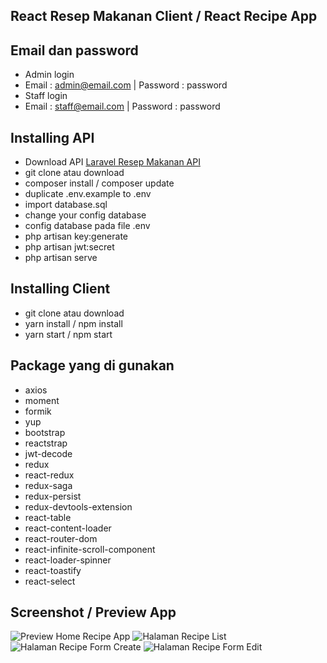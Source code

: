 ## React Resep Makanan Client / React Recipe App
 
## Email dan password
- Admin login
- Email : admin@email.com | Password : password
- Staff login
- Email : staff@email.com | Password : password

## Installing API
- Download API [Laravel Resep Makanan API](https://github.com/mahmudinm/laravel-resep-makanan-api)
- git clone atau download 
- composer install / composer update
- duplicate .env.example to .env
- import database.sql
- change your config database 
- config database pada file .env
- php artisan key:generate
- php artisan jwt:secret
- php artisan serve

## Installing Client
- git clone atau download 
- yarn install / npm install
- yarn start / npm start

## Package yang di gunakan
- axios
- moment
- formik
- yup
- bootstrap
- reactstrap
- jwt-decode
- redux
- react-redux
- redux-saga
- redux-persist
- redux-devtools-extension
- react-table
- react-content-loader
- react-router-dom
- react-infinite-scroll-component
- react-loader-spinner
- react-toastify
- react-select

## Screenshot / Preview App
![Preview Home Recipe App](https://github.com/mahmudinm/react-resep-makanan-client/raw/master/screenshot/preview_gif.gif)
![Halaman Recipe List](https://github.com/mahmudinm/react-resep-makanan-client/raw/master/screenshot/halaman_recipe_list.png)
![Halaman Recipe Form Create](https://github.com/mahmudinm/react-resep-makanan-client/raw/master/screenshot/halaman_recipe_form_create.png)
![Halaman Recipe Form Edit](https://github.com/mahmudinm/react-resep-makanan-client/raw/master/screenshot/halaman_recipe_form_edit.png)
